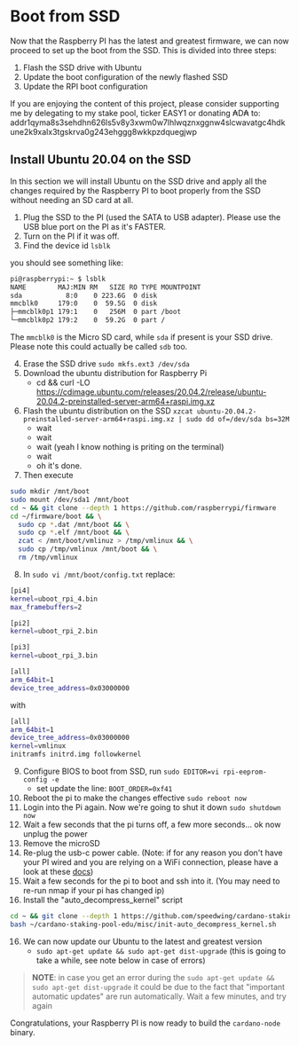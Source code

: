 # Boot from SSD

Now that the Raspberry PI has the latest and greatest firmware, we can now proceed to set up the boot from the SSD.
This is divided into three steps:

1. Flash the SSD drive with Ubuntu 
2. Update the boot configuration of the newly flashed SSD
3. Update the RPI boot configuration

If you are enjoying the content of this project, please consider supporting me by delegating to my stake pool, ticker EASY1 or
donating ₳D₳ to: addr1qyma8s3sehdhn626ls5v8y3xwm0w7lhlwqznxggnw4slcwavatgc4hdkune2k9xalx3tgskrva0g243ehggg8wkkpzdquegjwp

## Install Ubuntu 20.04 on the SSD

In this section we will install Ubuntu on the SSD drive and apply all the changes required by the Raspberry PI to boot
properly from the SSD without needing an SD card at all.

1. Plug the SSD to the PI (used the SATA to USB adapter). Please use the USB blue port on the PI as it's FASTER.
2. Turn on the PI if it was off. 
3. Find the device id `lsblk`

you should see something like: 
```bash
pi@raspberrypi:~ $ lsblk
NAME        MAJ:MIN RM   SIZE RO TYPE MOUNTPOINT
sda           8:0    0 223.6G  0 disk
mmcblk0     179:0    0  59.5G  0 disk
├─mmcblk0p1 179:1    0   256M  0 part /boot
└─mmcblk0p2 179:2    0  59.2G  0 part /
```

The `mmcblk0` is the Micro SD card, while `sda` if present is your SSD drive. Please note this could actually be called `sdb` too.

4. Erase the SSD drive `sudo mkfs.ext3 /dev/sda`
5. Download the ubuntu distribution for Raspberry Pi
    * cd && curl -LO https://cdimage.ubuntu.com/releases/20.04.2/release/ubuntu-20.04.2-preinstalled-server-arm64+raspi.img.xz
6. Flash the ubuntu distribution on the SSD `xzcat ubuntu-20.04.2-preinstalled-server-arm64+raspi.img.xz | sudo dd of=/dev/sda bs=32M`
    * wait
    * wait
    * wait (yeah I know nothing is priting on the terminal)
    * wait
    * oh it's done.
7. Then execute
```bash
sudo mkdir /mnt/boot
sudo mount /dev/sda1 /mnt/boot
cd ~ && git clone --depth 1 https://github.com/raspberrypi/firmware
cd ~/firmware/boot && \
  sudo cp *.dat /mnt/boot && \
  sudo cp *.elf /mnt/boot && \
  zcat < /mnt/boot/vmlinuz > /tmp/vmlinux && \
  sudo cp /tmp/vmlinux /mnt/boot && \
  rm /tmp/vmlinux
```
8. In `sudo vi /mnt/boot/config.txt` replace:
```bash
[pi4]
kernel=uboot_rpi_4.bin
max_framebuffers=2

[pi2]
kernel=uboot_rpi_2.bin

[pi3]
kernel=uboot_rpi_3.bin

[all]
arm_64bit=1
device_tree_address=0x03000000
```
with
```bash
[all]
arm_64bit=1
device_tree_address=0x03000000
kernel=vmlinux
initramfs initrd.img followkernel
```
9. Configure BIOS to boot from SSD, run  `sudo EDITOR=vi rpi-eeprom-config -e`
    * set update the line: `BOOT_ORDER=0xf41`
10. Reboot the pi to make the changes effective `sudo reboot now`
11. Login into the Pi again. Now we're going to shut it down `sudo shutdown now`
12. Wait a few seconds that the pi turns off, a few more seconds... ok now unplug the power
13. Remove the microSD
14. Re-plug the usb-c power cable. (Note: if for any reason you don't have your PI wired and you are relying on a WiFi connection, please have a look at these [docs](/WIFI_CONFIG.md))
15. Wait a few seconds for the pi to boot and ssh into it. (You may need to re-run nmap if your pi has changed ip)
16. Install the "auto_decompress_kernel" script
```bash
cd ~ && git clone --depth 1 https://github.com/speedwing/cardano-staking-pool-edu.git
bash ~/cardano-staking-pool-edu/misc/init-auto_decompress_kernel.sh
```
16. We can now update our Ubuntu to the latest and greatest version
    * `sudo apt-get update && sudo apt-get dist-upgrade` (this is going to take a while, see note below in case of errors)
    
> **NOTE**: in case you get an error during the `sudo apt-get update && sudo apt-get dist-upgrade` it could be due to the 
> fact that "important automatic updates" are run automatically. Wait a few minutes, and try again
   
Congratulations, your Raspberry PI is now ready to build the `cardano-node` binary.
